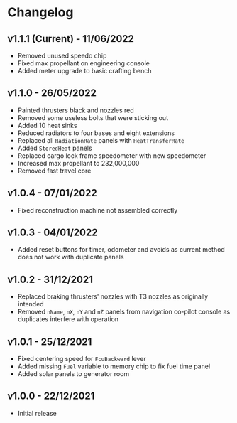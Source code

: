 # Changelog

## v1.1.1 (Current) - 11/06/2022

- Removed unused speedo chip
- Fixed max propellant on engineering console
- Added meter upgrade to basic crafting bench

## v1.1.0 - 26/05/2022

- Painted thrusters black and nozzles red
- Removed some useless bolts that were sticking out
- Added 10 heat sinks
- Reduced radiators to four bases and eight extensions
- Replaced all `RadiationRate` panels with `HeatTransferRate`
- Added `StoredHeat` panels
- Replaced cargo lock frame speedometer with new speedometer
- Increased max propellant to 232,000,000
- Removed fast travel core

## v1.0.4 - 07/01/2022

- Fixed reconstruction machine not assembled correctly

## v1.0.3 - 04/01/2022

- Added reset buttons for timer, odometer and avoids as current method does not work with duplicate panels

## v1.0.2 - 31/12/2021

- Replaced braking thrusters' nozzles with T3 nozzles as originally intended
- Removed `nName`, `nX`, `nY` and `nZ` panels from navigation co-pilot console as duplicates interfere with operation

## v1.0.1 - 25/12/2021

- Fixed centering speed for `FcuBackward` lever
- Added missing `Fuel` variable to memory chip to fix fuel time panel
- Added solar panels to generator room

## v1.0.0 - 22/12/2021

- Initial release
